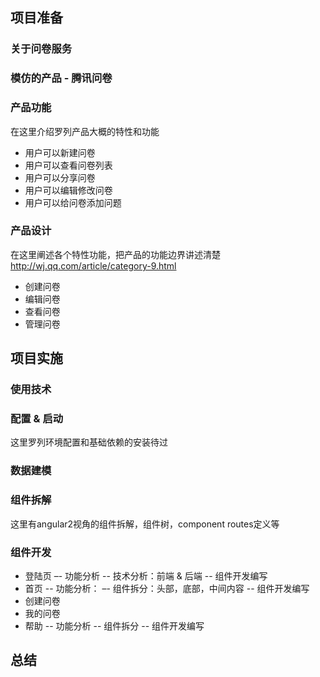 
## 项目准备
### 关于问卷服务
### 模仿的产品 - 腾讯问卷

### 产品功能
在这里介绍罗列产品大概的特性和功能

- 用户可以新建问卷
- 用户可以查看问卷列表
- 用户可以分享问卷
- 用户可以编辑修改问卷
- 用户可以给问卷添加问题

### 产品设计
在这里阐述各个特性功能，把产品的功能边界讲述清楚
http://wj.qq.com/article/category-9.html
- 创建问卷
- 编辑问卷
- 查看问卷
- 管理问卷

## 项目实施
### 使用技术
### 配置 & 启动
这里罗列环境配置和基础依赖的安装待过
### 数据建模
### 组件拆解
这里有angular2视角的组件拆解，组件树，component routes定义等
### 组件开发
- 登陆页
    –- 功能分析
    -- 技术分析：前端 & 后端
    -- 组件开发编写
- 首页
    -- 功能分析：
    –- 组件拆分：头部，底部，中间内容
    -- 组件开发编写
- 创建问卷
- 我的问卷 
- 帮助
     -- 功能分析
     -- 组件拆分
     -- 组件开发编写

## 总结